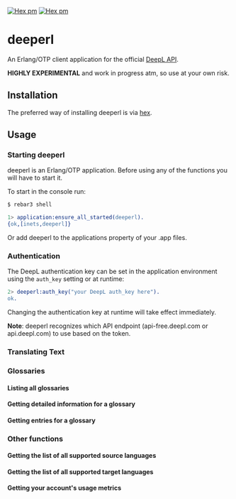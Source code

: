 [![Hex pm](https://img.shields.io/hexpm/l/deeperl.svg?style=flat)](https://hex.pm/packages/deeperl)
[![Hex pm](https://img.shields.io/hexpm/v/deeperl.svg?style=flat)](https://hex.pm/packages/deeperl)


# deeperl

An Erlang/OTP client application for the official [DeepL  API].

**HIGHLY EXPERIMENTAL** and work in progress atm, so use at your own risk.

## Installation

The preferred way of installing deeperl is via [hex].

## Usage

### Starting deeperl

deeperl is an Erlang/OTP application. Before using any of the functions you will have to start it.

To start in the console run:
```sh
$ rebar3 shell
```
```erlang
1> application:ensure_all_started(deeperl).
{ok,[inets,deeperl]}
```
Or add deeperl to the applications property of your .app files.

### Authentication

The DeepL authentication key can be set in the application environment using the `auth_key` setting or at runtime: 

```erlang
2> deeperl:auth_key("your DeepL auth_key here").
ok.
```
Changing the authentication key at runtime will take effect immediately.

**Note**: deeperl recognizes which API endpoint (api-free.deepl.com or api.deepl.com) to use based on the token. 
### Translating Text

### Glossaries

#### Listing all glossaries

#### Getting detailed information for a glossary

#### Getting entries for a glossary

### Other functions

#### Getting the list of all supported source languages

#### Getting the list of all supported target languages

#### Getting your account's usage metrics


[DeepL  API]: https://www.deepl.com/docs-api.html
[hex]: https://hex.pm/packages/deeperl